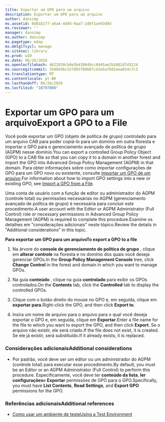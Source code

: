 ```yaml
---
title: Exportar um GPO para um arquivo
description: Exportar um GPO para um arquivo
author: dansimp
ms.assetid: 0d01b1f7-a6a4-4d0d-9aa7-2d6f1ae93d9d
ms.reviewer: ''
manager: dansimp
ms.author: dansimp
ms.pagetype: mdop
ms.mktglfcycl: manage
ms.sitesec: library
ms.prod: w10
ms.date: 06/16/2016
ms.openlocfilehash: 4622930cb0e5b439649cc0445ae2b3d02d7d3224
ms.sourcegitcommit: 354664bc527d93f80687cd2eba70d1eea024c7c3
ms.translationtype: MT
ms.contentlocale: pt-BR
ms.lasthandoff: 06/26/2020
ms.locfileid: "10797808"
---
```

# <span data-ttu-id="d092e-103">Exportar um GPO para um arquivo</span><span class="sxs-lookup"><span data-stu-id="d092e-103">Export a GPO to a File</span></span>


<span data-ttu-id="d092e-104">Você pode exportar um GPO (objeto de política de grupo) controlado para um arquivo CAB para poder copiá-lo para um domínio em outra floresta e importar o GPO para o gerenciamento avançado de política de grupo (AGPM) nesse domínio.</span><span class="sxs-lookup"><span data-stu-id="d092e-104">You can export a controlled Group Policy Object (GPO) to a CAB file so that you can copy it to a domain in another forest and import the GPO into Advanced Group Policy Management (AGPM) in that domain.</span></span> <span data-ttu-id="d092e-105">Para obter informações sobre como importar configurações de GPO para um GPO novo ou existente, consulte [importar um GPO de um arquivo](import-a-gpo-from-a-file-ed.md).</span><span class="sxs-lookup"><span data-stu-id="d092e-105">For information about how to import GPO settings into a new or existing GPO, see [Import a GPO from a File](import-a-gpo-from-a-file-ed.md).</span></span>

<span data-ttu-id="d092e-106">Uma conta de usuário com a função de editor ou administrador do AGPM (controle total) ou permissões necessárias no AGPM (gerenciamento avançado de política de grupo) é necessária para concluir este procedimento.</span><span class="sxs-lookup"><span data-stu-id="d092e-106">A user account with the Editor or AGPM Administrator (Full Control) role or necessary permissions in Advanced Group Policy Management (AGPM) is required to complete this procedure.</span></span><span data-ttu-id="d092e-107">Examine os detalhes em "considerações adicionais" neste tópico.</span><span class="sxs-lookup"><span data-stu-id="d092e-107">Review the details in "Additional considerations" in this topic.</span></span>

**<span data-ttu-id="d092e-108">Para exportar um GPO para um arquivo</span><span class="sxs-lookup"><span data-stu-id="d092e-108">To export a GPO to a file</span></span>**

1.  <span data-ttu-id="d092e-109">Na árvore do **console de gerenciamento de política de grupo** , clique em **alterar controle** na floresta e no domínio dos quais você deseja gerenciar GPOs.</span><span class="sxs-lookup"><span data-stu-id="d092e-109">In the **Group Policy Management Console** tree, click **Change Control** in the forest and domain in which you want to manage GPOs.</span></span>

2.  <span data-ttu-id="d092e-110">Na guia **conteúdo** , clique na guia **controlado** para exibir os GPOs controlados.</span><span class="sxs-lookup"><span data-stu-id="d092e-110">On the **Contents** tab, click the **Controlled** tab to display the controlled GPOs.</span></span>

3.  <span data-ttu-id="d092e-111">Clique com o botão direito do mouse no GPO e, em seguida, clique em **exportar para**.</span><span class="sxs-lookup"><span data-stu-id="d092e-111">Right-click the GPO, and then click **Export to**.</span></span>

4.  <span data-ttu-id="d092e-112">Insira um nome de arquivo para o arquivo para o qual você deseja exportar o GPO e, em seguida, clique em **Exportar**.</span><span class="sxs-lookup"><span data-stu-id="d092e-112">Enter a file name for the file to which you want to export the GPO, and then click **Export**.</span></span> <span data-ttu-id="d092e-113">Se o arquivo não existir, ele será criado.</span><span class="sxs-lookup"><span data-stu-id="d092e-113">If the file does not exist, it is created.</span></span> <span data-ttu-id="d092e-114">Se ele já existir, será substituído.</span><span class="sxs-lookup"><span data-stu-id="d092e-114">If it already exists, it is replaced.</span></span>

### <span data-ttu-id="d092e-115">Considerações adicionais</span><span class="sxs-lookup"><span data-stu-id="d092e-115">Additional considerations</span></span>

-   <span data-ttu-id="d092e-116">Por padrão, você deve ser um editor ou um administrador do AGPM (controle total) para executar esse procedimento.</span><span class="sxs-lookup"><span data-stu-id="d092e-116">By default, you must be an Editor or an AGPM Administrator (Full Control) to perform this procedure.</span></span> <span data-ttu-id="d092e-117">Especificamente, você deve ter **conteúdo da lista**, **ler configurações**e **Exportar** permissões de GPO para o GPO.</span><span class="sxs-lookup"><span data-stu-id="d092e-117">Specifically, you must have **List Contents**, **Read Settings**, and **Export GPO** permissions for the GPO.</span></span>

### <span data-ttu-id="d092e-118">Referências adicionais</span><span class="sxs-lookup"><span data-stu-id="d092e-118">Additional references</span></span>

-   [<span data-ttu-id="d092e-119">Como usar um ambiente de teste</span><span class="sxs-lookup"><span data-stu-id="d092e-119">Using a Test Environment</span></span>](using-a-test-environment.md)

 

 





